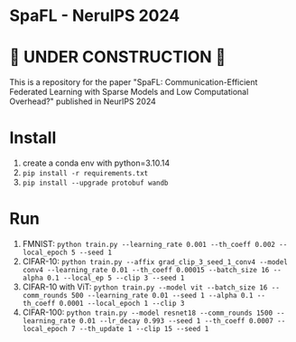 # SpaFL - NeruIPS 2024
# 🚧 **UNDER CONSTRUCTION** 🚧
This is a repository for the paper "SpaFL: Communication-Efficient Federated Learning with Sparse Models and Low Computational Overhead?" published in NeurIPS 2024

# Install #
1. create a conda env with python=3.10.14
2. ```pip install -r requirements.txt```
3. ```pip install --upgrade protobuf wandb```

# Run #
1. FMNIST: ```python train.py --learning_rate 0.001 --th_coeff 0.002 --local_epoch 5 --seed 1```
2. CIFAR-10: ```python train.py --affix grad_clip_3_seed_1_conv4 --model conv4 --learning_rate 0.01 --th_coeff 0.00015 --batch_size 16 --alpha 0.1 --local_ep 5 --clip 3 --seed 1```
3. CIFAR-10 with ViT: ```python train.py --model vit --batch_size 16 --comm_rounds 500 --learning_rate 0.01 --seed 1 --alpha 0.1 --th_coeff 0.0001 --local_epoch 1 --clip 3```
4. CIFAR-100: ```python train.py --model resnet18 --comm_rounds 1500 --learning_rate 0.01 --lr_decay 0.993 --seed 1 --th_coeff 0.0007 --local_epoch 7 --th_update 1 --clip 15 --seed 1```
